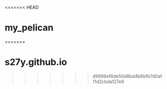 <<<<<<< HEAD
# my_pelican
=======
# s27y.github.io
>>>>>>> d9999ef6de50d8bd4b6bfb7d0af11d2cbda127e8
